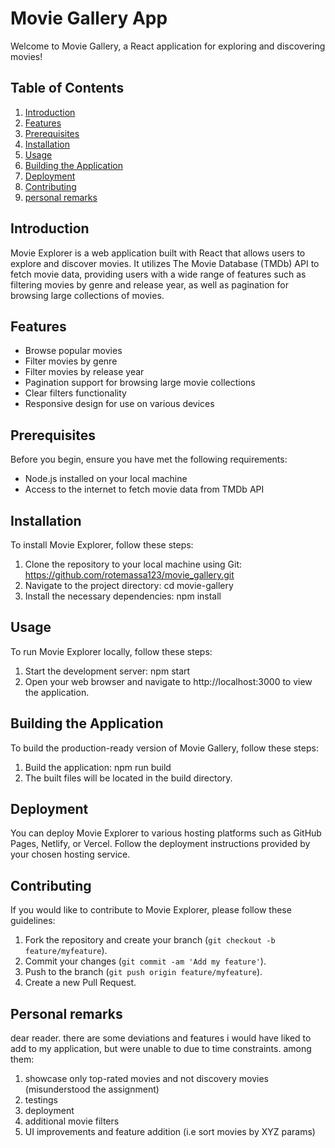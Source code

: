 # Movie Gallery App

Welcome to Movie Gallery, a React application for exploring and discovering movies!

## Table of Contents
1. [Introduction](#introduction)
2. [Features](#features)
3. [Prerequisites](#prerequisites)
4. [Installation](#installation)
5. [Usage](#usage)
6. [Building the Application](#building-the-application)
7. [Deployment](#deployment)
8. [Contributing](#contributing)
9. [personal remarks](#personal-remarks)

## Introduction
Movie Explorer is a web application built with React that allows users to explore and discover movies. It utilizes The Movie Database (TMDb) API to fetch movie data, providing users with a wide range of features such as filtering movies by genre and release year, as well as pagination for browsing large collections of movies.

## Features
- Browse popular movies
- Filter movies by genre
- Filter movies by release year
- Pagination support for browsing large movie collections
- Clear filters functionality
- Responsive design for use on various devices

## Prerequisites
Before you begin, ensure you have met the following requirements:
- Node.js installed on your local machine
- Access to the internet to fetch movie data from TMDb API

## Installation
To install Movie Explorer, follow these steps:
1. Clone the repository to your local machine using Git: https://github.com/rotemassa123/movie_gallery.git
2. Navigate to the project directory: cd movie-gallery
3. Install the necessary dependencies: npm install

## Usage
To run Movie Explorer locally, follow these steps:
1. Start the development server: npm start
2. Open your web browser and navigate to http://localhost:3000 to view the application.

## Building the Application
To build the production-ready version of Movie Gallery, follow these steps:
1. Build the application: npm run build
2. The built files will be located in the build directory.

## Deployment
You can deploy Movie Explorer to various hosting platforms such as GitHub Pages, Netlify, or Vercel. Follow the deployment instructions provided by your chosen hosting service.

## Contributing
If you would like to contribute to Movie Explorer, please follow these guidelines:
1. Fork the repository and create your branch (`git checkout -b feature/myfeature`).
2. Commit your changes (`git commit -am 'Add my feature'`).
3. Push to the branch (`git push origin feature/myfeature`).
4. Create a new Pull Request.

## Personal remarks
dear reader. there are some deviations and features i would have liked to add to my application, but were unable to due to time constraints. among them:
1. showcase only top-rated movies and not discovery movies (misunderstood the assignment)
2. testings
3. deployment
4. additional movie filters
5. UI improvements and feature addition (i.e sort movies by XYZ params)

